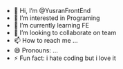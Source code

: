- 👋 Hi, I’m @YusranFrontEnd
- 👀 I’m interested in Programing
- 🌱 I’m currently learning FE 
- 💞️ I’m looking to collaborate on team
- 📫 How to reach me ...
- 😄 Pronouns: ...
- ⚡ Fun fact: i hate coding but i love it

<!---
YusranFrontEnd/YusranFrontEnd is a ✨ special ✨ repository because its `README.md` (this file) appears on your GitHub profile.
You can click the Preview link to take a look at your changes.
--->
